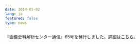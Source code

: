 ```yaml
---
date: 2014-05-02
lang: ja
featured: false
type: news
---
```

『画像史料解析センター通信』65号を発行しました。詳細は<a href="http://www.hi.u-tokyo.ac.jp/gazo/centernewslist.htm" target="_blank">こちら</a>。
